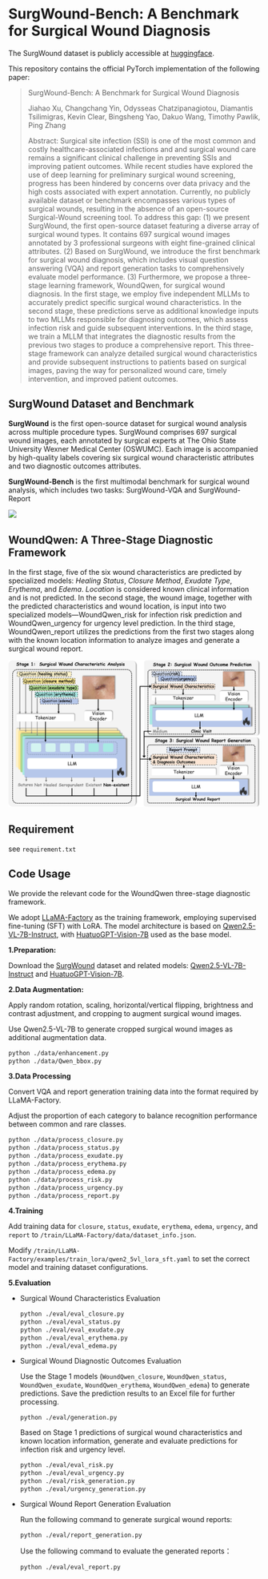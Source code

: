 # SurgWound-Bench: A Benchmark for Surgical Wound Diagnosis

The SurgWound dataset is publicly accessible at [huggingface](https://huggingface.co/datasets/xuxuxuxuxu/SurgWound).

This repository contains the official PyTorch implementation of the following paper:

> SurgWound-Bench: A Benchmark for Surgical Wound Diagnosis
>
> Jiahao Xu, Changchang Yin, Odysseas Chatzipanagiotou, Diamantis Tsilimigras, Kevin Clear, Bingsheng Yao, Dakuo Wang, Timothy Pawlik, Ping Zhang
>
> Abstract: Surgical site infection (SSI) is one of the most common and costly healthcare-associated infections and and surgical wound care remains a significant clinical challenge in preventing SSIs and improving patient outcomes. 
> While recent studies have explored the use of deep learning for preliminary surgical wound screening, progress has been hindered by concerns over data privacy and the high costs associated with expert annotation. Currently, no publicly available dataset or benchmark encompasses various types of surgical wounds, resulting in the absence of an open-source Surgical-Wound screening tool. To address this gap: (1) we present SurgWound, the first open-source dataset featuring a diverse array of surgical wound types. It contains 697 surgical wound images annotated by 3 professional surgeons with eight fine-grained clinical attributes. (2) Based on SurgWound, we introduce the first benchmark for surgical wound diagnosis, which includes visual question answering (VQA) and report generation tasks to comprehensively evaluate model performance. (3) Furthermore, we propose a three-stage learning framework, WoundQwen, for surgical wound diagnosis. In the first stage, we employ five independent MLLMs to accurately predict specific surgical wound characteristics. In the second stage, these predictions serve as additional knowledge inputs to two MLLMs responsible for diagnosing outcomes, which assess infection risk and guide subsequent interventions. In the third stage, we train a MLLM that integrates the diagnostic results from the previous two stages to produce a comprehensive report. This three-stage framework can analyze detailed surgical wound characteristics and provide subsequent instructions to patients based on surgical images, paving the way for personalized wound care, timely intervention, and improved patient outcomes.



## SurgWound Dataset and Benchmark

**SurgWound** is the first open-source dataset for surgical wound analysis across multiple procedure types.
SurgWound comprises 697 surgical wound images, each annotated by surgical experts at The Ohio State University Wexner Medical Center (OSWUMC).
Each image is accompanied by high-quality labels covering six surgical wound characteristic attributes and two diagnostic outcomes attributes.

**SurgWound-Bench** is the first multimodal benchmark for surgical wound analysis, which includes two tasks: SurgWound-VQA and SurgWound-Report

![](imgs\Architecture.png)



## WoundQwen: A Three-Stage Diagnostic Framework

 In the first stage, five of the six wound characteristics are predicted by specialized models: *Healing Status*, *Closure Method*, *Exudate Type*, *Erythema*, and *Edema*. *Location* is considered known clinical information and is not predicted. In the second stage, the wound image, together with the predicted characteristics and wound location, is input into two specialized models—WoundQwen\_risk for infection risk prediction and WoundQwen\_urgency for urgency level prediction. In the third stage, WoundQwen\_report utilizes the predictions from the first two stages along with the known location information to analyze images and generate a surgical wound report.

<img src="imgs\model.png" style="zoom:67%;" />



## Requirement

see `requirement.txt`

## Code Usage

We provide the relevant code for the WoundQwen three-stage diagnostic framework.

We adopt [LLaMA-Factory](https://github.com/hiyouga/LLaMA-Factory) as the training framework, employing supervised fine-tuning (SFT) with LoRA. The model architecture is based on [Qwen2.5-VL-7B-Instruct](https://huggingface.co/Qwen/Qwen2.5-VL-7B-Instruct), with [HuatuoGPT-Vision-7B](https://huggingface.co/FreedomIntelligence/HuatuoGPT-Vision-7B-Qwen2.5VL) used as the base model.

**1.Preparation:**

Download the [SurgWound](https://huggingface.co/datasets/xuxuxuxuxu/SurgWound) dataset and related models: [Qwen2.5-VL-7B-Instruct](https://huggingface.co/Qwen/Qwen2.5-VL-7B-Instruct) and [HuatuoGPT-Vision-7B](https://huggingface.co/FreedomIntelligence/HuatuoGPT-Vision-7B-Qwen2.5VL).

**2.Data Augmentation:**

Apply random rotation, scaling, horizontal/vertical flipping, brightness and contrast adjustment, and cropping to augment surgical wound images.

Use Qwen2.5-VL-7B to generate cropped surgical wound images as additional augmentation data.

```
python ./data/enhancement.py
python ./data/Qwen_bbox.py
```

**3.Data Processing**

Convert VQA and report generation training data into the format required by LLaMA-Factory.

Adjust the proportion of each category to balance recognition performance between common and rare classes.

```
python ./data/process_closure.py
python ./data/process_status.py
python ./data/process_exudate.py
python ./data/process_erythema.py
python ./data/process_edema.py
python ./data/process_risk.py
python ./data/process_urgency.py
python ./data/process_report.py
```

**4.Training**

Add training data for `closure`, `status`, `exudate`, `erythema`, `edema`, `urgency`, and `report` to `/train/LLaMA-Factory/data/dataset_info.json`.

Modify `/train/LLaMA-Factory/examples/train_lora/qwen2_5vl_lora_sft.yaml` to set the correct model and training dataset configurations.

**5.Evaluation**

+ Surgical Wound Characteristics Evaluation

  ```
  python ./eval/eval_closure.py
  python ./eval/eval_status.py
  python ./eval/eval_exudate.py
  python ./eval/eval_erythema.py
  python ./eval/eval_edema.py
  ```

+ Surgical Wound Diagnostic Outcomes Evaluation

  Use the Stage 1 models (`WoundQwen_closure`, `WoundQwen_status`, `WoundQwen_exudate`, `WoundQwen_erythema`, `WoundQwen_edema`) to generate predictions. Save the prediction results to an Excel file for further processing.

  ```
  python ./eval/generation.py
  ```

  Based on Stage 1 predictions of surgical wound characteristics and known location information, generate and evaluate predictions for infection risk and urgency level.

  ```
  python ./eval/eval_risk.py
  python ./eval/eval_urgency.py
  python ./eval/risk_generation.py
  python ./eval/urgency_generation.py
  ```

+ Surgical Wound Report Generation Evaluation

  Run the following command to generate surgical wound reports:

  ```
  python ./eval/report_generation.py
  ```

  Use the following command to evaluate the generated reports：

  ```
  python ./eval/eval_report.py
  ```

  